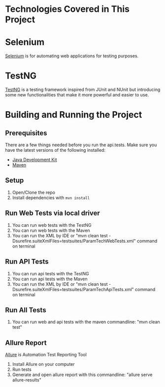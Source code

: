 Technologies Covered in This Project
====================================

# Selenium
[Selenium](https://www.seleniumhq.org/) is for automating web applications for testing purposes.


# TestNG
[TestNG](https://testng.org/doc/) is a testing framework inspired from JUnit and NUnit but introducing some new functionalities that make it more powerful and easier to use.

Building and Running the Project
================================

## Prerequisites
There are a few things needed before you run the api.tests. Make sure you have the latest versions of the following installed:
- [Java Development Kit](http://www.oracle.com/technetwork/java/javase/downloads/index.html)
- [Maven](https://maven.apache.org/)

## Setup
1. Open/Clone the repo
2. Install dependencies with `mvn install`

## Run Web Tests via local driver

1. You can run web tests with the TestNG
2. You can run web tests with the Maven
3. You can run the XML by IDE or "mvn clean test -Dsurefire.suiteXmlFiles=testsuites/ParamTechWebTests.xml" command on terminal

## Run API Tests

1. You can run api tests with the TestNG
2. You can run api tests with the Maven
3. You can run the XML by IDE or "mvn clean test -Dsurefire.suiteXmlFiles=testsuites/ParamTechApiTests.xml" command on terminal

## Run All Tests

1. You can run web and api tests with the maven commandline: "mvn clean test"

## Allure Report
[Allure](https://allurereport.org/) is Automation Test Reporting Tool

1. Install Allure on your computer
2. Run tests
3. Generate and open allure report with this commandline: "allure serve allure-results"
